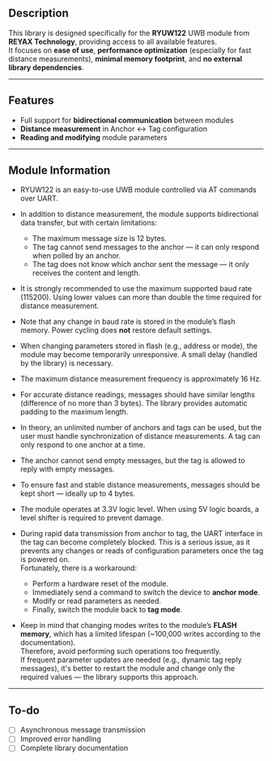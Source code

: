 ## Description

This library is designed specifically for the **RYUW122** UWB module from **REYAX Technology**, providing access to all available features.  
It focuses on **ease of use**, **performance optimization** (especially for fast distance measurements), **minimal memory footprint**, and **no external library dependencies**.

---

## Features

- Full support for **bidirectional communication** between modules  
- **Distance measurement** in Anchor ↔ Tag configuration  
- **Reading and modifying** module parameters  

---

## Module Information

- RYUW122 is an easy-to-use UWB module controlled via AT commands over UART.
- In addition to distance measurement, the module supports bidirectional data transfer, but with certain limitations:
  - The maximum message size is 12 bytes.
  - The tag cannot send messages to the anchor — it can only respond when polled by an anchor.
  - The tag does not know which anchor sent the message — it only receives the content and length.
- It is strongly recommended to use the maximum supported baud rate (115200). Using lower values can more than double the time required for distance measurement.
- Note that any change in baud rate is stored in the module’s flash memory. Power cycling does **not** restore default settings.
- When changing parameters stored in flash (e.g., address or mode), the module may become temporarily unresponsive. A small delay (handled by the library) is necessary.
- The maximum distance measurement frequency is approximately 16 Hz.
- For accurate distance readings, messages should have similar lengths (difference of no more than 3 bytes). The library provides automatic padding to the maximum length.
- In theory, an unlimited number of anchors and tags can be used, but the user must handle synchronization of distance measurements. A tag can only respond to one anchor at a time.
- The anchor cannot send empty messages, but the tag is allowed to reply with empty messages.
- To ensure fast and stable distance measurements, messages should be kept short — ideally up to 4 bytes.
- The module operates at 3.3V logic level. When using 5V logic boards, a level shifter is required to prevent damage.
- During rapid data transmission from anchor to tag, the UART interface in the tag can become completely blocked. This is a serious issue, as it prevents any changes or reads of configuration parameters once the tag is powered on.  
  Fortunately, there is a workaround:
  - Perform a hardware reset of the module.
  - Immediately send a command to switch the device to **anchor mode**.
  - Modify or read parameters as needed.
  - Finally, switch the module back to **tag mode**.

- Keep in mind that changing modes writes to the module’s **FLASH memory**, which has a limited lifespan (~100,000 writes according to the documentation).  
  Therefore, avoid performing such operations too frequently.  
  If frequent parameter updates are needed (e.g., dynamic tag reply messages), it's better to restart the module and change only the required values — the library supports this approach.

---

## To-do

- [ ] Asynchronous message transmission  
- [ ] Improved error handling  
- [ ] Complete library documentation  
